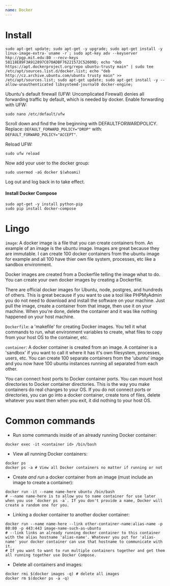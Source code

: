```yaml
---
name: Docker
---
```


# Install

```
sudo apt-get update; sudo apt-get -y upgrade; sudo apt-get install -y linux-image-extra-`uname -r`; sudo apt-key adv --keyserver hkp://pgp.mit.edu:80 --recv-keys 58118E89F3A912897C070ADBF76221572C52609D; echo "deb https://apt.dockerproject.org/repo ubuntu-trusty main" | sudo tee /etc/apt/sources.list.d/docker.list; echo "deb http://cz.archive.ubuntu.com/ubuntu trusty main" >> /etc/apt/sources.list; sudo apt-get update; sudo apt-get install -y --allow-unauthenticated libsystemd-journal0 docker-engine;
```

Ubuntu's default firewall (UFW: Uncomplicated Firewall) denies all forwarding traffic by default, which is needed by docker.
Enable forwarding with UFW:

```
sudo nano /etc/default/ufw
```

Scroll down and find the line beginning with DEFAULTFORWARDPOLICY. Replace: `DEFAULT_FORWARD_POLICY="DROP"` with: `DEFAULT_FORWARD_POLICY="ACCEPT"`.

Reload UFW:
```
sudo ufw reload
```

Now add your user to the docker group:

```
sudo usermod -aG docker $(whoami)
```

Log out and log back in to take effect.

#### Install Docker Compose

```
sudo apt-get -y install python-pip
sudo pip install docker-compose
```

# Lingo

`image`: A docker image is a file that you can create containers from. An example of an image is the ubuntu image. Images are great because they are immutable. I can create 100 docker containers from the ubuntu image for example and all 100 have thier own file system, processes, etc like a sandbox environment.

Docker images are created from a Dockerfile telling the image what to do. You can create your own docker images by creating a Dockerfile.

There are official docker images for Ubuntu, node, postgres, and hundreds of others. This is great because if you want to use a tool like PHPMyAdmin you do not need to download and install the software on your machine. Just pull the image, create a container from that image, then use it on your machine. When you're done, delete the container and it was like nothing happened on your host machine.

`Dockerfile`: a 'makefile' for creating Docker images. You tell it what commands to run, what environment variables to create, what files to copy from your host OS to the container, etc.

`container`: A docker container is created from an image. A container is a 'sandbox' if you want to call it where it has it's own filesystem, processes, users, etc. You can create 100 separate containers from the 'ubuntu' image and you now have 100 ubuntu instances running all separated from each other.

You can connect host ports to Docker container ports. You can mount host directories to Docker container directories. This is the way you make containers do real changes to your OS. If you do not connect ports or directories, you can go into a docker container, create tons of files, delete whatever you want then when you exit, it did nothing to your host OS.

# Common commands

* Run some commands inside of an already running Docker container:

```
docker exec -it <container id> /bin/bash
```

* View all running Docker containers:

```
docker ps
docker ps -a # View all Docker containers no matter if running or not
```

* Create *and run* a docker container from an image (must include an image to create a container):

```
docker run -it --name name-here ubuntu /bin/bash
# --name name-here is to allow you to name container for use later when you use `docker ps -a`. If you don't provide a name, Docker will create a random one for you.
```

* Linking a docker container to another docker container:

```
docker run --name name-here --link other-container-name:alias-name -p 80:80 -p 443:443 image-name-such-as-ubuntu
# --link links an already running docker container to this container with the alias hostname 'alias-name'. Whatever you put for 'alias-name' your docker container can use that hostname to communicate with it.
# If you want to want to run multiple containers together and get them all running together use Docker Compose.
```

* Delete all containers and images:

```
docker rmi $(docker images -q) # delete all images
docker rm $(docker ps -a -q)
```
